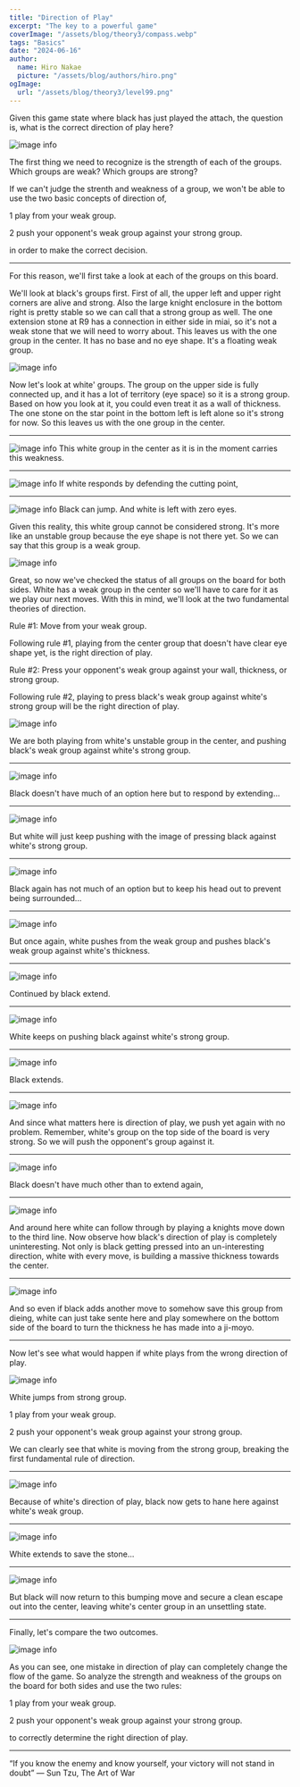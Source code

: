 ```yaml
---
title: "Direction of Play"
excerpt: "The key to a powerful game"
coverImage: "/assets/blog/theory3/compass.webp"
tags: "Basics"
date: "2024-06-16"
author:
  name: Hiro Nakae
  picture: "/assets/blog/authors/hiro.png"
ogImage:
  url: "/assets/blog/theory3/level99.png"
---
```


Given this game state where black has just played the attach, the question is, what is the correct direction of play here?

![image info](/assets/blog/theory3/theory3-1.PNG)

The first thing we need to recognize is the strength of each of the groups. Which groups are weak? Which groups are strong?

If we can't judge the strenth and weakness of a group, we won't be able to use the two basic concepts of direction of,

1 play from your weak group.

2 push your opponent's weak group against your strong group.

in order to make the correct decision.

---

For this reason, we'll first take a look at each of the groups on this board.

We'll look at black's groups first. First of all, the upper left and upper right corners are alive and strong. Also the large knight enclosure in the bottom right is pretty stable so we can call that a strong group as well. The one extension stone at R9 has a connection in either side in miai, so it's not a weak stone that we will need to worry about. This leaves us with the one group in the center. It has no base and no eye shape. It's a floating weak group.

![image info](/assets/blog/theory3/theory3-1.PNG)

Now let's look at white' groups. The group on the upper side is fully connected up, and it has a lot of territory (eye space) so it is a strong group. Based on how you look at it, you could even treat it as a wall of thickness. The one stone on the star point in the bottom left is left alone so it's strong for now. So this leaves us with the one group in the center.

---

![image info](/assets/blog/theory3/theory3-2.PNG)
This white group in the center as it is in the moment carries this weakness.

---

![image info](/assets/blog/theory3/theory3-3.PNG)
If white responds by defending the cutting point,

---

![image info](/assets/blog/theory3/theory3-4.PNG)
Black can jump.
And white is left with zero eyes.

Given this reality, this white group cannot be considered strong.
It's more like an unstable group because the eye shape is not there yet.
So we can say that this group is a weak group.

![image info](/assets/blog/theory3/theory3-1.PNG)

Great, so now we've checked the status of all groups on the board for both sides.
White has a weak group in the center so we'll have to care for it as we play our next moves. With this in mind, we'll look at the two fundamental theories of direction.

Rule #1: Move from your weak group.

Following rule #1, playing from the center group that doesn't have clear eye shape yet, is the right direction of play.

Rule #2: Press your opponent's weak group against your wall, thickness, or strong group.

Following rule #2, playing to press black's weak group against white's strong group will be the right direction of play.

![image info](/assets/blog/theory3/theory3-5.PNG)

We are both playing from white's unstable group in the center, and pushing black's weak group against white's strong group.

---

![image info](/assets/blog/theory3/theory3-6.PNG)

Black doesn't have much of an option here but to respond by extending...

---

![image info](/assets/blog/theory3/theory3-7.PNG)

But white will just keep pushing with the image of pressing black against white's strong group.

---

![image info](/assets/blog/theory3/theory3-8.PNG)

Black again has not much of an option but to keep his head out to prevent being surrounded...

---

![image info](/assets/blog/theory3/theory3-9.PNG)

But once again, white pushes from the weak group and pushes black's weak group against white's thickness.

---

![image info](/assets/blog/theory3/theory3-10.PNG)

Continued by black extend.

---

![image info](/assets/blog/theory3/theory3-11.PNG)

White keeps on pushing black against white's strong group.

---

![image info](/assets/blog/theory3/theory3-12.PNG)

Black extends.

---

![image info](/assets/blog/theory3/theory3-13.PNG)

And since what matters here is direction of play, we push yet again with no problem.
Remember, white's group on the top side of the board is very strong. So we will push the opponent's group against it.

---

![image info](/assets/blog/theory3/theory3-14.PNG)

Black doesn't have much other than to extend again,

---

![image info](/assets/blog/theory3/theory3-15.PNG)

And around here white can follow through by playing a knights move down to the third line. Now observe how black's direction of play is completely uninteresting. Not only is black getting pressed into an un-interesting direction, white with every move, is building a massive thickness towards the center.

---

![image info](/assets/blog/theory3/theory3-16.PNG)

And so even if black adds another move to somehow save this group from dieing, white can just take sente here and play somewhere on the bottom side of the board to turn the thickness he has made into a ji-moyo.

---

Now let's see what would happen if white plays from the wrong direction of play.

![image info](/assets/blog/theory3/theory3-17.PNG)

White jumps from strong group.

1 play from your weak group.

2 push your opponent's weak group against your strong group.

We can clearly see that white is moving from the strong group, breaking the first fundamental rule of direction.

---

![image info](/assets/blog/theory3/theory3-18.PNG)

Because of white's direction of play, black now gets to hane here against white's weak group.

---

![image info](/assets/blog/theory3/theory3-19.PNG)

White extends to save the stone...

---

![image info](/assets/blog/theory3/theory3-20.PNG)

But black will now return to this bumping move and secure a clean escape out into the center, leaving white's center group in an unsettling state.

---

Finally, let's compare the two outcomes.

![image info](/assets/blog/theory3/theory3-comparison.png)

As you can see, one mistake in direction of play can completely change the flow of the game. So analyze the strength and weakness of the groups on the board for both sides and use the two rules:

1 play from your weak group.

2 push your opponent's weak group against your strong group.

to correctly determine the right direction of play.

---

“If you know the enemy and know yourself, your victory will not stand in doubt”
― Sun Tzu, The Art of War
